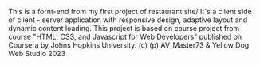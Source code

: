 This is a fornt-end from my first project of restaurant site/
It`s a client side of client - server application with
responsive design, adaptive layout and dynamic content loading.
This project is based on course project from course
"HTML, CSS, and Javascript for Web Developers" published on Coursera
by Johns Hopkins University.
(c) (p) AV_Master73 & Yellow Dog Web Studio 2023
